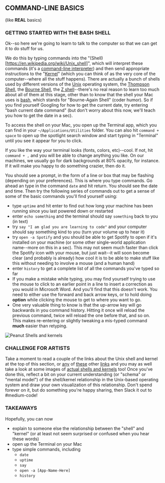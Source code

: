 ## COMMAND-LINE BASICS

(like **REAL** basics)

### GETTING STARTED WITH THE BASH SHELL

Ok--so here we're going to learn to talk to the computer so that we can get it to do stuff for us.  

We do this by typing commands into the "(Shell)[https://en.wikipedia.org/wiki/Unix_shell]", which will interpret these commands (it's a [command-line interpreter](https://en.wikipedia.org/wiki/Command-line_interface)) and then send appropriate instructions to the "[Kernel](https://en.wikipedia.org/wiki/Kernel_(operating_system))" (which you can think of as the very core of the computer--where all the stuff happens). There are actually a bunch of shells used by different versions of the [Unix](https://opengroupblog.files.wordpress.com/2016/03/short-version-unix-web.pdf) operating system, the [Thompson Shell](https://en.wikipedia.org/wiki/Thompson_shell), the [Bourne Shell](https://en.wikipedia.org/wiki/Bourne_shell), the [Z shell](https://en.wikipedia.org/wiki/Z_shell)--there's no real reason to learn too much about all of them at this stage, other than to know that the shell your Mac uses is [bash](https://en.wikipedia.org/wiki/Bash_(Unix_shell)), which stands for "Bourne-Again Shell" (coder humor). So if you find yourself Googling for how to get the current date, try entering "bash current date command" (but don't worry about this now, we'll teach you how to get the date in a sec).

To access the shell on your Mac, you open up the Terminal app, which you can find in your `~/Applications/Utilities` folder. You can also hit `command + space` to open up the spotlight search window and start typing in "Terminal" until you see it appear for you to click.

If you like the way your terminal looks (fonts, colors, etc)--cool. If not, hit `command + ,` and you will be able to change anything you like. On our machines, we usually go for dark backgrounds at 80% opacity, for instance. If it will make you happy to do something crazier, then do it.

You should see a prompt, in the form of a line or box that may be flashing (depending on your preferences). This is where you type commands. Go ahead an type in the command `date` and hit return. You should see the date and time. Then try the following series of commands out to get a sense of some of the basic commands you'll find yourself using:
- type `uptime` and hit enter to find out how long your machine has been running since you last powered down or restarted
- enter `echo something` and the terminal should say `something` back to you (in text)
- try `say "I am glad you are learning to code"` and your computer should say something kind to you (turn your volume up to hear it)
- try `open -a Spotify` and you should be able to get Spotify to open if it's installed on your machine (or some other single-world application name--more on this in a sec). This may not seem much faster than click the Spotify icon with your mouse, but just wait--it will soon become clear (and probably is already) how cool it is to be able to make stuff like this without needing to involve a mouse (and a human hand)
- enter `history` to get a complete list of all the commands you've typed so far
- If you make a mistake while typing, you may find yourself trying to use the mouse to click to an earlier point in a line to insert a correction as you would in Microsoft Word.  And you'll find that this doesn't work. You need to either use the forward and back arrow keys, or to hold doing **option** while clicking the mouse to get to where you want to go.
- One very valuable thing to know is that the up-arrow key will go backwards in you command history. Hitting it once will reload the previous command, twice will reload the one before that, and so on. This makes re-entering or slightly tweaking a mis-typed command **much** easier than retyping.

![Peanut Shells and kernels](https://www.seriouseats.com/images/2011/10/20111011-peanut-shell.jpg)

### CHALLENGE FOR ARTISTS

 Take a moment to read a couple of the links about the Unix shell and kernel at the top of this section, or [any](http://www.ee.surrey.ac.uk/Teaching/Unix/unixintro.html) of [these](http://www.unix.org/what_is_unix.html) other [links](https://en.wikipedia.org/wiki/Unix) and you may as well take a look at some images of [actual shells and kernels](https://www.shellingmachine.com/application/peanut-shelling.html) too! Once you've done this, reflect a bit on your current understanding (or "schema" or "mental model") of the shell/kernel relationship in the Unix-based operating system and draw your own visualization of this relationship. Don't spend forever on it, but do something you're happy sharing, then Slack it out to #medium-code!

### TAKEAWAYS

Hopefully, you can now
- explain to someone else the relationship between the "shell" and "kernel" (or at least not seem surprised or confused when you hear these words)
- open up the Terminal on your Mac
- type simple commands, including
  - `date`
  - `uptime`
  - `say`
  - `open -a [App-Name-Here]`
  - `history`
